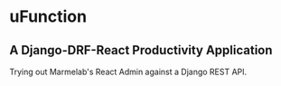 
# uFunction
## A Django-DRF-React Productivity Application

Trying out Marmelab's React Admin against a Django REST API. 
